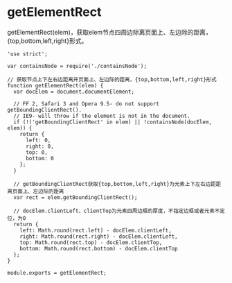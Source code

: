 # getElementRect

getElementRect(elem)，获取elem节点四周边际离页面上、左边际的距离，{top,bottom,left,right}形式。

    'use strict';

    var containsNode = require('./containsNode');

    // 获取节点上下左右边距离开页面上、左边际的距离，{top,bottom,left,right}形式
    function getElementRect(elem) {
      var docElem = document.documentElement;

      // FF 2, Safari 3 and Opera 9.5- do not support getBoundingClientRect().
      // IE9- will throw if the element is not in the document.
      if (!('getBoundingClientRect' in elem) || !containsNode(docElem, elem)) {
        return {
          left: 0,
          right: 0,
          top: 0,
          bottom: 0
        };
      }

      // getBoundingClientRect获取{top,bottom,left,right}为元素上下左右边距距离页面上、左边际的距离
      var rect = elem.getBoundingClientRect();

      // docElem.clientLeft、clientTop为元素四周边框的厚度，不指定边框或者元素不定位，为0
      return {
        left: Math.round(rect.left) - docElem.clientLeft,
        right: Math.round(rect.right) - docElem.clientLeft,
        top: Math.round(rect.top) - docElem.clientTop,
        bottom: Math.round(rect.bottom) - docElem.clientTop
      };
    }

    module.exports = getElementRect;
